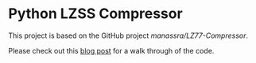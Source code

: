 # Python LZSS Compressor

This project is based on the GitHub project _manassra/LZ77-Compressor_.

Please check out this [blog post](tim.cogan.dev/lzss) for a walk through of the code.
